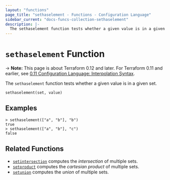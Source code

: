 ```yaml
---
layout: "functions"
page_title: "sethaselement - Functions - Configuration Language"
sidebar_current: "docs-funcs-collection-sethaselement"
description: |-
  The sethaselement function tests whether a given value is in a given set.
---
```


# `sethaselement` Function

-> **Note:** This page is about Terraform 0.12 and later. For Terraform 0.11 and
earlier, see
[0.11 Configuration Language: Interpolation Syntax](../../configuration-0-11/interpolation.html).

The `sethaselement` function tests whether a given value is in a given set.

```hcl
sethaselement(set, value)
```

## Examples

```
> sethaselement(["a", "b"], "b")
true
> sethaselement(["a", "b"], "c")
false
```

## Related Functions

* [`setintersection`](./setintersection.html) computes the _intersection_ of
  multiple sets.
* [`setproduct`](./setproduct.html) computes the _cartesian product_ of multiple
  sets.
* [`setunion`](./setunion.html) computes the _union_ of
  multiple sets.

